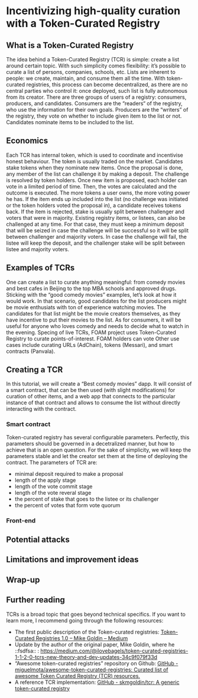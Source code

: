 # Incentivizing high-quality curation with a Token-Curated Registry
## What is a Token-Curated Registry
The idea behind a Token-Curated Registry (TCR) is simple: create a list around certain topic. With such simplicity comes flexibility: it’s possible to curate a list of persons, companies, schools, etc.
Lists are inherent to people: we create, maintain, and consume them all the time. With token-curated registries, this process can become decentralized, as there are no central parties who control it: once deployed, such list is fully autonomous from its creator.
There are three groups of users of a registry: consumers, producers, and candidates. Consumers are the “readers“ of the registry, who use the information for their own goals. Producers are the “writers” of the registry, they vote on whether to include given item to the list or not. Candidates nominate items to be included to the list.
## Economics
Each TCR has internal token, which is used to coordinate and incentivise honest behaviour. The token is usually traded on the market.
Candidates stake tokens when they nominate new items. Once the proposal is done, any member of the list can challenge it by making a deposit. 
The challenge is resolved by token holders. Once new item is proposed, each holder can vote in a limited period of time. Then, the votes are calculated and the outcome is executed. The more tokens a user owns, the more voting power he has.
If the item ends up included into the list (no challenge was initiated or the token holders voted the proposal in), a candidate receives tokens back. If the item is rejected, stake is usually split between challenger and voters that were in majority.
Existing registry items, or listees, can also be challenged at any time. For that case, they must keep a minimum deposit that will be seized in case the challenge will be successful so it will be split between challenger and majority voters. In case the challenge will fail, the listee will keep the deposit, and the challenger stake will be split between listee and majority voters. 
## Examples of TCRs
One can create a list to curate anything meaningful: from comedy movies and best cafes in Beijing to the top MBA schools and approved drugs.
Sticking with the “good comedy movies” examples, let’s look at how it would work. In that scenario, good candidates for the list producers might be movie enthusiats with ton of experience watching movies. The candidates for that list might be the movie creators themselves, as they have incentive to put their movies to the list. As for consumers, it will be useful for anyone who loves comedy and needs to decide what to watch in the evening.
Specing of live TCRs, FOAM project uses Token-Curated Registry to curate points-of-interest. FOAM holders can vote
Other use cases include curating URLs (AdChain), tokens (Messari), and smart contracts (Panvala).
## Creating a TCR
In this tutorial, we will create a “Best comedy movies” dapp. It will consist of a smart contract, that can be then used (with slight modifications) for curation of other items, and a web app that connects to the particular instance of that contract and allows to consume the list without directly interacting with the contract.
### Smart contract
Token-curated registry has several configurable parameters. Perfectly, this parameters should be governed in a decetralized manner, but how to achieve that is an open question. For the sake of simplicity, we will keep the parameters stable and let the creator set them at the time of deploying the contract.
The parameters of TCR are:
* minimal deposit required to make a proposal
* length of the apply stage
* length of the vote commit stage
* length of the vote reveral stage
* the percent of stake that goes to the listee or its challenger
* the percent of votes that form vote quorum
### Front-end
## Potential attacks

## Limitations and improvement ideas

## Wrap-up

## Further reading
TCRs is a broad topic that goes beyond technical specifics. If you want to learn more, I recommend going through the following resources:
* The first public description of the Token-curated registries: [Token-Curated Registries 1.0 – Mike Goldin – Medium](https://medium.com/@ilovebagels/token-curated-registries-1-0-61a232f8dac7)
* Update by the author of the original paper, Mike Goldin, where he ::fsdfsa:: : https://medium.com/@ilovebagels/token-curated-registries-1-1-2-0-tcrs-new-theory-and-dev-updates-34c9f079f33d
* “Awesome token-curated registries” repository on Github: [GitHub - miguelmota/awesome-token-curated-registries: Curated list of awesome Token Curated Registry (TCR) resources.](https://github.com/miguelmota/awesome-token-curated-registries)
* A reference TCR implementation: [GitHub - skmgoldin/tcr: A generic token-curated registry](https://github.com/skmgoldin/tcr)
